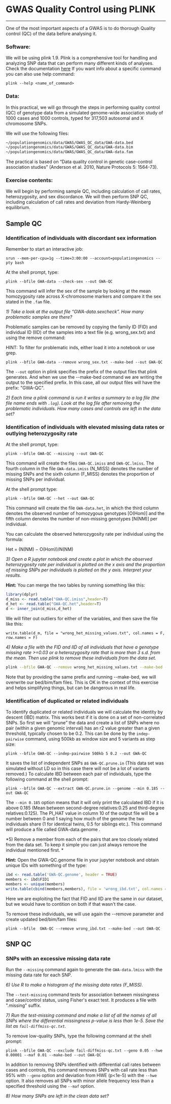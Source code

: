 # GWAS Quality Control using PLINK
___

One of the most important aspects of a GWAS is to do thorough Quality control (QC) of the data before analysing it.

### Software:
We will be using plink 1.9. Plink is a comprehensive tool for handling and analyzing SNP data that can perform many different kinds of analyses. Check the documentation [here](https://www.cog-genomics.org/plink/1.9/)
If you want info about a specific command you can also use help command:
```
plink --help <name_of_command>
```

### Data:
In this practical, we will go through the steps in performing quality control (QC) of genotype data from a simulated genome-wide association study of 1000 cases and 1000 controls, typed for 317,503 autosomal and X chromosome SNPs.

We will use the following files:

```bash
~/populationgenomics/data/GWAS/GWAS_QC_data/GWA-data.bed
~/populationgenomics/data/GWAS/GWAS_QC_data/GWA-data.bim
~/populationgenomics/data/GWAS/GWAS_QC_data/GWA-data.fam
```

The practical is based on “Data quality control in genetic case-control association studies” (Anderson et al. 2010, Nature Protocols 5: 1564-73).

### Exercise contents:
We will begin by performing sample QC, including calculation of call rates, heterozygosity, and sex discordance.  We will then perform SNP QC, including calculation of call rates and deviation from Hardy-Weinberg equilibrium.  

## Sample QC

### Identification of individuals with discordant sex information
Remember to start an interactive job:

```
srun --mem-per-cpu=1g --time=3:00:00 --account=populationgenomics --pty bash
```

At the shell prompt, type:

```
plink --bfile GWA-data --check-sex --out GWA-QC
```

This command will infer the sex of the sample by looking at the mean homozygosity rate across X-chromosome markers and compare it the sex stated in the `.fam` file.

*1) Take a look at the output file “GWA-data.sexcheck”. How many problematic samples are there?*

Problematic samples can be removed by copying the family ID (FID) and individual ID (IID) of the samples into a text file (e.g. wrong_sex.txt) and using the remove command:

HINT: To filter for problematic inds, either load it into a notebook or use grep.

```
plink --bfile GWA-data --remove wrong_sex.txt --make-bed --out GWA-QC
```

The `--out` option in plink specifies the prefix of the output files that plink generates. And when we use the --make-bed command we are writing the output to the specified prefix. In this case, all our output files will have the prefix: "GWA-QC". 

*2) Each time a plink command is run it writes a summary to a log file (the file name ends with `.log`). Look at the log file after removing the problematic individuals. How many cases and controls are left in the data set?*

### Identification of individuals with elevated missing data rates or outlying heterozygosity rate
At the shell prompt, type:

```
plink --bfile GWA-QC --missing --out GWA-QC
```

This command will create the files `GWA-QC.imiss` and `GWA-QC.lmiss`.  The fourth column in the file `GWA-data.imiss` (N_MISS) denotes the number of missing SNPs and the sixth column (F_MISS) denotes the proportion of missing SNPs per individual.

At the shell prompt type:

```
plink --bfile GWA-QC --het --out GWA-QC 
```

This command will create the file `GWA-data.het`, in which the third column denotes the observed number of homozygous genotypes [O(Hom)] and the fifth column denotes the number of non-missing genotypes [N(NM)] per individual.

You can calculate the observed heterozygosity rate per individual using the formula:

Het = (N(NM) − O(Hom))/N(NM)

*3) Open a R jupyter notebook and create a plot in which the observed heterozygosity rate per individual is plotted on the x axis and the proportion of missing SNPs per individuals is plotted on the y axis. Interpret your results.*

**Hint:** You can merge the two tables by running something like this:
```R
library(dplyr)
d_miss <- read.table("GWA-QC.imiss",header=T)
d_het <- read.table("GWA-QC.het",header=T)
d <- inner_join(d_miss,d_het)
```

We will filter out outliers for either of the variables, and then save the file like this: 

```
write.table(d_m, file = "wrong_het_missing_values.txt", col.names = F, row.names = F)
```

*4) Make a file with the FID and IID of all individuals that have a genotype missing rate >=0.03 or a heterozygosity rate that is more than 3 s.d. from the mean. Then use plink to remove these individuals from the data set.*

```bash
plink --bfile GWA-QC --remove wrong_het_missing_values.txt --make-bed --out GWA-QC
```
Note that by providing the same prefix and running --make-bed, we will overwrite our bed/bim/fam files. This is OK in the context of this exercise and helps simplifying things, but can be dangerous in real life.

### Identification of duplicated or related individuals
To identify duplicated or related individuals we will calculate the identity by descent (IBD) matrix. This works best if it is done on a set of non-correlated SNPs. So first we will “prune” the data and create a list of SNPs where no pair (within a given genomic interval) has an r2 value greater than a given threshold, typically chosen to be 0.2.  This can be done by the `indep-pairwise` command, using 500kb as window size and 5 variants as step size:

```
plink --bfile GWA-QC --indep-pairwise 500kb 5 0.2 --out GWA-QC
```

It saves the list of independent SNPs as `GWA-QC.prune.in` (This data set was simulated without LD so in this case there will not be a lot of variants removed.)
To calculate IBD between each pair of individuals, type the following command at the shell prompt:

```
plink --bfile GWA-QC --extract GWA-QC.prune.in --genome --min 0.185 --out GWA-QC
```

The `--min 0.185` option means that it will only print the calculated IBD if it is above 0.185 (Mean between second-degree relatives:0.25 and third-degree relatives:0.125). The PI_HAT value in column 10 of the output file will be a number between 0 and 1 saying how much of the genome the two individuals share (1 for identical twins, 0.5 for siblings etc.). This command will produce a file called GWA-data.genome .

*5) Remove a member from each of the pairs that are too closely related from the data set. To keep it simple you can just always remove the individual mentioned first. *

**Hint:** Open the GWA-QC.genome file in your jupyter notebook and obtain unique IDs with something of the type:
```R
ibd <- read.table('GWA-QC.genome', header = TRUE)
members <- ibd$FID1
members <- unique(members)
write.table(cbind(members,members), file = 'wrong_ibd.txt', col.names = F, row.names = F)
```
Here we are exploiting the fact that FID and IID are the same in our dataset, but we would have to contition on both if that wasn't the case.

To remove these individuals, we will use again the --remove parameter and create updated bed/bim/fam files:

```
plink --bfile  GWA-QC --remove wrong_ibd.txt --make-bed --out GWA-QC
```

## SNP QC
### SNPs with an excessive missing data rate
Run the `--missing` command again to generate the `GWA-data.lmiss` with the missing data rate for each SNP.

*6) Use R to make a histogram of the missing data rates (F_MISS).*

The `--test-missing` command tests for association between missingness and case/control status, using Fisher's exact test. It produces a file with ".missing" suffix.

*7) Run the test-missing command and make a list of all the names of all SNPs where the differential missingness p-value is less than 1e-5. Save the list as `fail-diffmiss-qc.txt`.*

To remove low-quality SNPs, type the following command at the shell prompt:

```
plink --bfile GWA-QC --exclude fail-diffmiss-qc.txt --geno 0.05 --hwe 0.00001 --maf 0.01 --make-bed --out GWA-QC
```

In addition to removing SNPs identified with differential call rates between cases and controls, this command removes SNPs with call rate less than 95% with `--geno` option and deviation from HWE (p<1e-5) with the `--hwe` option. It also removes all SNPs with minor allele frequency less than a specified threshold using the `--maf` option.

*8) How many SNPs are left in the clean data set?*
